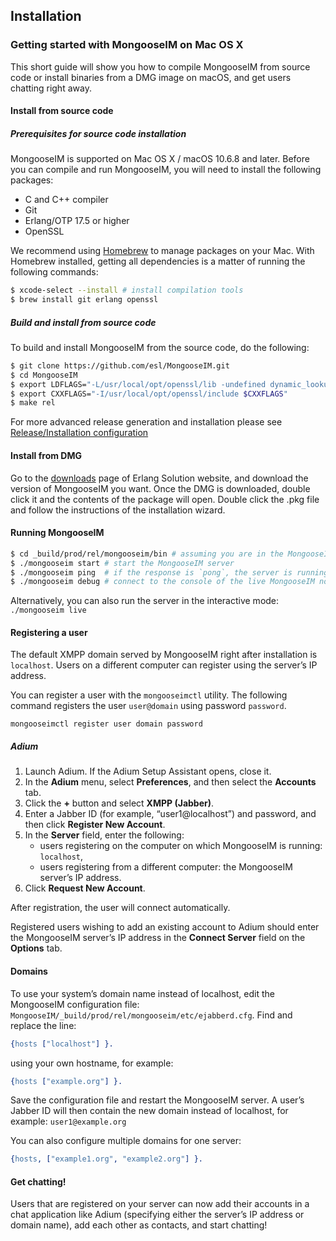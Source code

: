 ## Installation

### Getting started with MongooseIM on Mac OS X

This short guide will show you how to compile MongooseIM from source code or install binaries from a DMG image on macOS, and get users chatting right away.

#### Install from source code

##### Prerequisites for source code installation

MongooseIM is supported on Mac OS X / macOS 10.6.8 and later.
Before you can compile and run MongooseIM, you will need to install the following packages:

* C and C++ compiler
* Git
* Erlang/OTP 17.5 or higher
* OpenSSL

We recommend using [Homebrew](http://brew.sh) to manage packages on your Mac.
With Homebrew installed, getting all dependencies is a matter of running the following commands:

```bash
$ xcode-select --install # install compilation tools
$ brew install git erlang openssl
```


##### Build and install from source code

To build and install MongooseIM from the source code, do the following:

```bash
$ git clone https://github.com/esl/MongooseIM.git
$ cd MongooseIM
$ export LDFLAGS="-L/usr/local/opt/openssl/lib -undefined dynamic_lookup $LDFLAGS"
$ export CXXFLAGS="-I/usr/local/opt/openssl/include $CXXFLAGS"
$ make rel
```

For more advanced release generation and installation please see [Release/Installation configuration](release_config.md)


#### Install from DMG

Go to the [downloads](https://www.erlang-solutions.com/resources/download.html) page of Erlang Solution website, and download the version of MongooseIM you want.
Once the DMG is downloaded, double click it and the contents of the package will open.
Double click the .pkg file and follow the instructions of the installation wizard.


#### Running MongooseIM

```bash
$ cd _build/prod/rel/mongooseim/bin # assuming you are in the MongooseIM directory
$ ./mongooseim start # start the MongooseIM server
$ ./mongooseim ping  # if the response is `pong`, the server is running
$ ./mongooseim debug # connect to the console of the live MongooseIM node
```

Alternatively, you can also run the server in the interactive mode: `./mongooseim live`


#### Registering a user

The default XMPP domain served by MongooseIM right after installation is `localhost`.
Users on a different computer can register using the server’s IP address.

You can register a user with the `mongooseimctl` utility.
The following command registers the user `user@domain` using password `password`.

```
mongooseimctl register user domain password
```

##### Adium

1. Launch Adium. If the Adium Setup Assistant opens, close it.
2. In the **Adium** menu, select **Preferences**, and then select the **Accounts** tab.
3. Click the **+** button and select **XMPP (Jabber)**.
4. Enter a Jabber ID (for example, “user1@localhost”) and password, and then click **Register New Account**.
5. In the **Server** field, enter the following:
	* users registering on the computer on which MongooseIM is running: `localhost`,
	* users registering from a different computer: the MongooseIM server’s IP address.
6. Click **Request New Account**.

After registration, the user will connect automatically.

Registered users wishing to add an existing account to Adium should enter the MongooseIM server’s IP address in the **Connect Server** field on the **Options** tab.


#### Domains

To use your system’s domain name instead of localhost, edit the MongooseIM configuration file: `MongooseIM/_build/prod/rel/mongooseim/etc/ejabberd.cfg`.
Find and replace the line:

```erlang
{hosts ["localhost"] }.
```

using your own hostname, for example:

```erlang
{hosts ["example.org"] }.
```

Save the configuration file and restart the MongooseIM server.
A user’s Jabber ID will then contain the new domain instead of localhost, for example: `user1@example.org`

You can also configure multiple domains for one server:

```erlang
{hosts, ["example1.org", "example2.org"] }.
```


#### Get chatting!

Users that are registered on your server can now add their accounts in a chat application like Adium (specifying either the server’s IP address or domain name), add each other as contacts, and start chatting!

